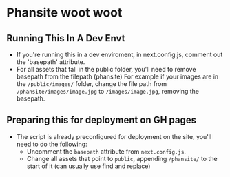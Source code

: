 # Phansite woot woot

## Running This In A Dev Envt
- If you're running this in a dev enviroment, in next.config.js, comment out the 'basepath' attribute.
- For all assets that fall in the public folder, you'll need to remove basepath from the filepath (phansite)
For example if your images are in the `/public/images/` folder, change the file path from `/phansite/images/image.jpg` to `/images/image.jpg`, removing the basepath.

## Preparing this for deployment on GH pages
- The script is already preconfigured for deployment on the site, you'll need to do the following:
    - Uncomment the `basepath` attribute from `next.config.js`.
    - Change all assets that point to `public`, appending `/phansite/` to the start of it (can usually use find and replace)